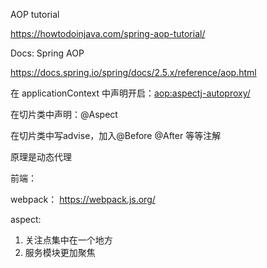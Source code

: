 AOP tutorial

https://howtodoinjava.com/spring-aop-tutorial/

Docs: Spring AOP

https://docs.spring.io/spring/docs/2.5.x/reference/aop.html

在 applicationContext 中声明开启：<aop:aspectj-autoproxy/>

在切片类中声明：@Aspect

在切片类中写advise，加入@Before @After 等等注解

原理是动态代理

前端：

webpack： https://webpack.js.org/


aspect:

1. 关注点集中在一个地方
2. 服务模块更加聚焦

